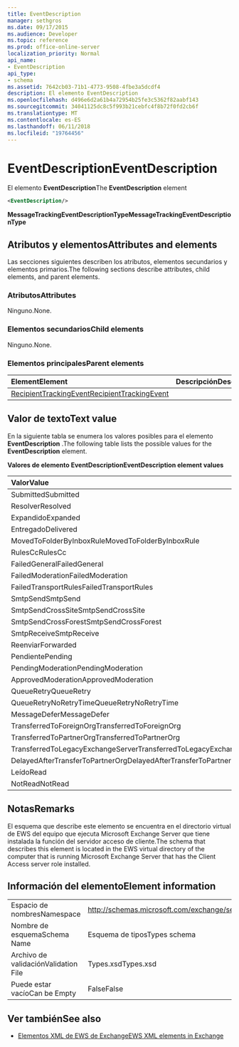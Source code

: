 ```yaml
---
title: EventDescription
manager: sethgros
ms.date: 09/17/2015
ms.audience: Developer
ms.topic: reference
ms.prod: office-online-server
localization_priority: Normal
api_name:
- EventDescription
api_type:
- schema
ms.assetid: 7642cb03-71b1-4773-9508-4fbe3a5dcdf4
description: El elemento EventDescription
ms.openlocfilehash: d496e6d2a61b4a72954b25fe3c5362f82aabf143
ms.sourcegitcommit: 34041125dc8c5f993b21cebfc4f8b72f0fd2cb6f
ms.translationtype: MT
ms.contentlocale: es-ES
ms.lasthandoff: 06/11/2018
ms.locfileid: "19764456"
---
```

# <a name="eventdescription"></a><span data-ttu-id="5a9b4-103">EventDescription</span><span class="sxs-lookup"><span data-stu-id="5a9b4-103">EventDescription</span></span>

<span data-ttu-id="5a9b4-104">El elemento **EventDescription**</span><span class="sxs-lookup"><span data-stu-id="5a9b4-104">The **EventDescription** element</span></span> 
  
```xml
<EventDescription/>
```

 <span data-ttu-id="5a9b4-105">**MessageTrackingEventDescriptionType**</span><span class="sxs-lookup"><span data-stu-id="5a9b4-105">**MessageTrackingEventDescriptionType**</span></span>
## <a name="attributes-and-elements"></a><span data-ttu-id="5a9b4-106">Atributos y elementos</span><span class="sxs-lookup"><span data-stu-id="5a9b4-106">Attributes and elements</span></span>

<span data-ttu-id="5a9b4-107">Las secciones siguientes describen los atributos, elementos secundarios y elementos primarios.</span><span class="sxs-lookup"><span data-stu-id="5a9b4-107">The following sections describe attributes, child elements, and parent elements.</span></span>
  
### <a name="attributes"></a><span data-ttu-id="5a9b4-108">Atributos</span><span class="sxs-lookup"><span data-stu-id="5a9b4-108">Attributes</span></span>

<span data-ttu-id="5a9b4-109">Ninguno.</span><span class="sxs-lookup"><span data-stu-id="5a9b4-109">None.</span></span>
  
### <a name="child-elements"></a><span data-ttu-id="5a9b4-110">Elementos secundarios</span><span class="sxs-lookup"><span data-stu-id="5a9b4-110">Child elements</span></span>

<span data-ttu-id="5a9b4-111">Ninguno.</span><span class="sxs-lookup"><span data-stu-id="5a9b4-111">None.</span></span>
  
### <a name="parent-elements"></a><span data-ttu-id="5a9b4-112">Elementos principales</span><span class="sxs-lookup"><span data-stu-id="5a9b4-112">Parent elements</span></span>

|<span data-ttu-id="5a9b4-113">**Element**</span><span class="sxs-lookup"><span data-stu-id="5a9b4-113">**Element**</span></span>|<span data-ttu-id="5a9b4-114">**Descripción**</span><span class="sxs-lookup"><span data-stu-id="5a9b4-114">**Description**</span></span>|
|:-----|:-----|
|[<span data-ttu-id="5a9b4-115">RecipientTrackingEvent</span><span class="sxs-lookup"><span data-stu-id="5a9b4-115">RecipientTrackingEvent</span></span>](recipienttrackingevent.md) <br/> ||
   
## <a name="text-value"></a><span data-ttu-id="5a9b4-116">Valor de texto</span><span class="sxs-lookup"><span data-stu-id="5a9b4-116">Text value</span></span>

<span data-ttu-id="5a9b4-117">En la siguiente tabla se enumera los valores posibles para el elemento **EventDescription** .</span><span class="sxs-lookup"><span data-stu-id="5a9b4-117">The following table lists the possible values for the **EventDescription** element.</span></span> 
  
<span data-ttu-id="5a9b4-118">**Valores de elemento EventDescription**</span><span class="sxs-lookup"><span data-stu-id="5a9b4-118">**EventDescription element values**</span></span>

|<span data-ttu-id="5a9b4-119">**Valor**</span><span class="sxs-lookup"><span data-stu-id="5a9b4-119">**Value**</span></span>|<span data-ttu-id="5a9b4-120">**Descripción**</span><span class="sxs-lookup"><span data-stu-id="5a9b4-120">**Description**</span></span>|
|:-----|:-----|
|<span data-ttu-id="5a9b4-121">Submitted</span><span class="sxs-lookup"><span data-stu-id="5a9b4-121">Submitted</span></span>  <br/> ||
|<span data-ttu-id="5a9b4-122">Resolver</span><span class="sxs-lookup"><span data-stu-id="5a9b4-122">Resolved</span></span>  <br/> ||
|<span data-ttu-id="5a9b4-123">Expandido</span><span class="sxs-lookup"><span data-stu-id="5a9b4-123">Expanded</span></span>  <br/> ||
|<span data-ttu-id="5a9b4-124">Entregado</span><span class="sxs-lookup"><span data-stu-id="5a9b4-124">Delivered</span></span>  <br/> ||
|<span data-ttu-id="5a9b4-125">MovedToFolderByInboxRule</span><span class="sxs-lookup"><span data-stu-id="5a9b4-125">MovedToFolderByInboxRule</span></span>  <br/> ||
|<span data-ttu-id="5a9b4-126">RulesCc</span><span class="sxs-lookup"><span data-stu-id="5a9b4-126">RulesCc</span></span>  <br/> ||
|<span data-ttu-id="5a9b4-127">FailedGeneral</span><span class="sxs-lookup"><span data-stu-id="5a9b4-127">FailedGeneral</span></span>  <br/> ||
|<span data-ttu-id="5a9b4-128">FailedModeration</span><span class="sxs-lookup"><span data-stu-id="5a9b4-128">FailedModeration</span></span>  <br/> ||
|<span data-ttu-id="5a9b4-129">FailedTransportRules</span><span class="sxs-lookup"><span data-stu-id="5a9b4-129">FailedTransportRules</span></span>  <br/> ||
|<span data-ttu-id="5a9b4-130">SmtpSend</span><span class="sxs-lookup"><span data-stu-id="5a9b4-130">SmtpSend</span></span>  <br/> ||
|<span data-ttu-id="5a9b4-131">SmtpSendCrossSite</span><span class="sxs-lookup"><span data-stu-id="5a9b4-131">SmtpSendCrossSite</span></span>  <br/> ||
|<span data-ttu-id="5a9b4-132">SmtpSendCrossForest</span><span class="sxs-lookup"><span data-stu-id="5a9b4-132">SmtpSendCrossForest</span></span>  <br/> ||
|<span data-ttu-id="5a9b4-133">SmtpReceive</span><span class="sxs-lookup"><span data-stu-id="5a9b4-133">SmtpReceive</span></span>  <br/> ||
|<span data-ttu-id="5a9b4-134">Reenviar</span><span class="sxs-lookup"><span data-stu-id="5a9b4-134">Forwarded</span></span>  <br/> ||
|<span data-ttu-id="5a9b4-135">Pendiente</span><span class="sxs-lookup"><span data-stu-id="5a9b4-135">Pending</span></span>  <br/> ||
|<span data-ttu-id="5a9b4-136">PendingModeration</span><span class="sxs-lookup"><span data-stu-id="5a9b4-136">PendingModeration</span></span>  <br/> ||
|<span data-ttu-id="5a9b4-137">ApprovedModeration</span><span class="sxs-lookup"><span data-stu-id="5a9b4-137">ApprovedModeration</span></span>  <br/> ||
|<span data-ttu-id="5a9b4-138">QueueRetry</span><span class="sxs-lookup"><span data-stu-id="5a9b4-138">QueueRetry</span></span>  <br/> ||
|<span data-ttu-id="5a9b4-139">QueueRetryNoRetryTime</span><span class="sxs-lookup"><span data-stu-id="5a9b4-139">QueueRetryNoRetryTime</span></span>  <br/> ||
|<span data-ttu-id="5a9b4-140">MessageDefer</span><span class="sxs-lookup"><span data-stu-id="5a9b4-140">MessageDefer</span></span>  <br/> ||
|<span data-ttu-id="5a9b4-141">TransferredToForeignOrg</span><span class="sxs-lookup"><span data-stu-id="5a9b4-141">TransferredToForeignOrg</span></span>  <br/> ||
|<span data-ttu-id="5a9b4-142">TransferredToPartnerOrg</span><span class="sxs-lookup"><span data-stu-id="5a9b4-142">TransferredToPartnerOrg</span></span>  <br/> ||
|<span data-ttu-id="5a9b4-143">TransferredToLegacyExchangeServer</span><span class="sxs-lookup"><span data-stu-id="5a9b4-143">TransferredToLegacyExchangeServer</span></span>  <br/> ||
|<span data-ttu-id="5a9b4-144">DelayedAfterTransferToPartnerOrg</span><span class="sxs-lookup"><span data-stu-id="5a9b4-144">DelayedAfterTransferToPartnerOrg</span></span>  <br/> ||
|<span data-ttu-id="5a9b4-145">Leído</span><span class="sxs-lookup"><span data-stu-id="5a9b4-145">Read</span></span>  <br/> ||
|<span data-ttu-id="5a9b4-146">NotRead</span><span class="sxs-lookup"><span data-stu-id="5a9b4-146">NotRead</span></span>  <br/> ||
   
## <a name="remarks"></a><span data-ttu-id="5a9b4-147">Notas</span><span class="sxs-lookup"><span data-stu-id="5a9b4-147">Remarks</span></span>

<span data-ttu-id="5a9b4-148">El esquema que describe este elemento se encuentra en el directorio virtual de EWS del equipo que ejecuta Microsoft Exchange Server que tiene instalada la función del servidor acceso de cliente.</span><span class="sxs-lookup"><span data-stu-id="5a9b4-148">The schema that describes this element is located in the EWS virtual directory of the computer that is running Microsoft Exchange Server that has the Client Access server role installed.</span></span>
  
## <a name="element-information"></a><span data-ttu-id="5a9b4-149">Información del elemento</span><span class="sxs-lookup"><span data-stu-id="5a9b4-149">Element information</span></span>

|||
|:-----|:-----|
|<span data-ttu-id="5a9b4-150">Espacio de nombres</span><span class="sxs-lookup"><span data-stu-id="5a9b4-150">Namespace</span></span>  <br/> |http://schemas.microsoft.com/exchange/services/2006/types  <br/> |
|<span data-ttu-id="5a9b4-151">Nombre de esquema</span><span class="sxs-lookup"><span data-stu-id="5a9b4-151">Schema Name</span></span>  <br/> |<span data-ttu-id="5a9b4-152">Esquema de tipos</span><span class="sxs-lookup"><span data-stu-id="5a9b4-152">Types schema</span></span>  <br/> |
|<span data-ttu-id="5a9b4-153">Archivo de validación</span><span class="sxs-lookup"><span data-stu-id="5a9b4-153">Validation File</span></span>  <br/> |<span data-ttu-id="5a9b4-154">Types.xsd</span><span class="sxs-lookup"><span data-stu-id="5a9b4-154">Types.xsd</span></span>  <br/> |
|<span data-ttu-id="5a9b4-155">Puede estar vacío</span><span class="sxs-lookup"><span data-stu-id="5a9b4-155">Can be Empty</span></span>  <br/> |<span data-ttu-id="5a9b4-156">False</span><span class="sxs-lookup"><span data-stu-id="5a9b4-156">False</span></span>  <br/> |
   
## <a name="see-also"></a><span data-ttu-id="5a9b4-157">Ver también</span><span class="sxs-lookup"><span data-stu-id="5a9b4-157">See also</span></span>



- [<span data-ttu-id="5a9b4-158">Elementos XML de EWS de Exchange</span><span class="sxs-lookup"><span data-stu-id="5a9b4-158">EWS XML elements in Exchange</span></span>](ews-xml-elements-in-exchange.md)

